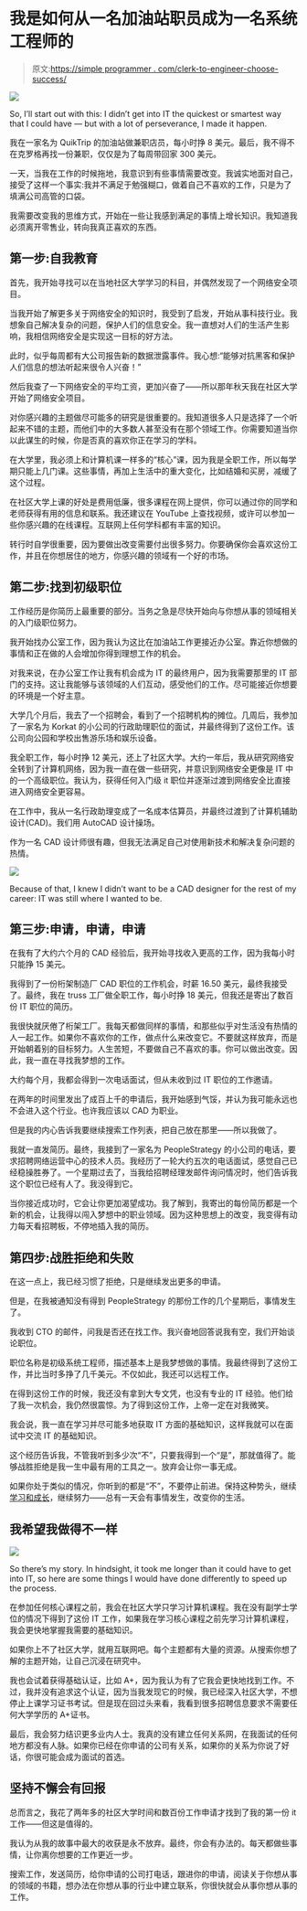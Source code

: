 # 我是如何从一名加油站职员成为一名系统工程师的

> 原文:[https://simple programmer . com/clerk-to-engineer-choose-success/](https://simpleprogrammer.com/clerk-to-engineer-choose-success/)

![](img/357be0803320b5772f76cfd1679c215e.png)

So, I’ll start out with this: I didn’t get into IT the quickest or smartest way that I could have — but with a lot of perseverance, I made it happen.

我在一家名为 QuikTrip 的加油站做兼职店员，每小时挣 8 美元。最后，我不得不在克罗格再找一份兼职，仅仅是为了每周带回家 300 美元。

一天，当我在工作的时候拖地，我意识到有些事情需要改变。我诚实地面对自己，接受了这样一个事实:我并不满足于勉强糊口，做着自己不喜欢的工作，只是为了填满公司高管的口袋。

我需要改变我的思维方式，开始在一些让我感到满足的事情上增长知识。我知道我必须离开零售业，转向我真正喜欢的东西。

## 第一步:自我教育

首先，我开始寻找可以在当地社区大学学习的科目，并偶然发现了一个网络安全项目。

当我开始了解更多关于网络安全的知识时，我受到了启发，开始从事科技行业。我想象自己解决复杂的问题，保护人们的信息安全。我一直想对人们的生活产生影响，我相信网络安全是实现这一目标的好方法。

此时，似乎每周都有大公司报告新的数据泄露事件。我心想:“能够对抗黑客和保护人们信息的想法听起来很令人兴奋！”

然后我查了一下网络安全的平均工资，更加兴奋了——所以那年秋天我在社区大学开始了网络安全项目。

对你感兴趣的主题做尽可能多的研究是很重要的。我知道很多人只是选择了一个听起来不错的主题，而他们中的大多数人甚至没有在那个领域工作。你需要知道当你以此谋生的时候，你是否真的喜欢你正在学习的学科。

在大学里，我必须上和计算机课一样多的“核心”课，因为我是全职工作，所以每学期只能上几门课。这些事情，再加上生活中的重大变化，比如结婚和买房，减缓了这个过程。

在社区大学上课的好处是费用低廉，很多课程在网上提供，你可以通过你的同学和老师获得有用的信息和联系。我还建议在 YouTube 上查找视频，或许可以参加一些你感兴趣的在线课程。互联网上任何学科都有丰富的知识。

转行时自学很重要，因为要做出改变需要付出很多努力。你要确保你会喜欢这份工作，并且在你想居住的地方，你感兴趣的领域有一个好的市场。

## 第二步:找到初级职位

工作经历是你简历上最重要的部分。当务之急是尽快开始向与你想从事的领域相关的入门级职位努力。

我开始找办公室工作，因为我认为这比在加油站工作更接近办公室。靠近你想做的事情和正在做的人会增加你得到理想工作的机会。

对我来说，在办公室工作让我有机会成为 IT 的最终用户，因为我需要那里的 IT 部门的支持。这让我能够与该领域的人们互动，感受他们的工作。尽可能接近你想要的环境是一个好主意。

大学几个月后，我去了一个招聘会，看到了一个招聘机构的摊位。几周后，我参加了一家名为 Korkat 的小公司的行政助理职位的面试，并最终得到了这份工作。该公司向公园和学校出售游乐场和娱乐设备。

我全职工作，每小时挣 12 美元，还上了社区大学。大约一年后，我从研究网络安全转到了计算机网络，因为我一直在做一些研究，并意识到网络安全更像是 IT 中的一个高级职位。我认为，获得任何入门级 it 职位并逐渐过渡到网络安全比直接进入网络安全更容易。

在工作中，我从一名行政助理变成了一名成本估算员，并最终过渡到了计算机辅助设计(CAD)。我们用 AutoCAD 设计操场。

作为一名 CAD 设计师很有趣，但我无法满足自己对使用新技术和解决复杂问题的热情。

![](img/1754f143640d1a3f8b329cbe228f091c.png)

Because of that, I knew I didn’t want to be a CAD designer for the rest of my career: IT was still where I wanted to be.

## 第三步:申请，申请，申请

在我有了大约六个月的 CAD 经验后，我开始寻找收入更高的工作，因为我每小时只能挣 15 美元。

我得到了一份桁架制造厂 CAD 职位的工作机会，时薪 16.50 美元，最终我接受了。最终，我在 truss 工厂做全职工作，每小时挣 18 美元，但我还是寄出了数百份 IT 职位的简历。

我很快就厌倦了桁架工厂。我每天都做同样的事情，和那些似乎对生活没有热情的人一起工作。如果你不喜欢你的工作，做点什么来改变它。不要就这样放弃，而是开始朝着别的目标努力。人生苦短，不要做自己不喜欢的事。你可以做出改变。因此，我一直在寻找我梦想的工作。

大约每个月，我都会得到一次电话面试，但从未收到过 IT 职位的工作邀请。

在两年的时间里发出了成百上千的申请后，我开始感到气馁，并认为我可能永远也不会进入这个行业。也许我应该以 CAD 为职业。

但是我的内心告诉我要继续搜索工作列表，把自己放在那里——所以我做了。

我就一直发简历。最终，我接到了一家名为 PeopleStrategy 的小公司的电话，要求招聘网络运营中心的技术人员。我经历了一轮大约五次的电话面试，感觉自己已经稳操胜券了。一个星期过去了，当我给招聘经理发邮件询问情况时，他们告诉我这个职位已经有人了。我没得到它。

当你接近成功时，它会让你更加渴望成功。我了解到，我寄出的每份简历都是一个新的机会，让我得以闯入梦想中的职业领域。因为这种思想上的改变，我变得有动力每天看招聘板，不停地插入我的简历。

## 第四步:战胜拒绝和失败

在这一点上，我已经习惯了拒绝，只是继续发出更多的申请。

但是，在我被通知没有得到 PeopleStrategy 的那份工作的几个星期后，事情发生了。

我收到 CTO 的邮件，问我是否还在找工作。我兴奋地回答说我有空，我们开始谈论职位。

职位名称是初级系统工程师，描述基本上是我梦想做的事情。我最终得到了这份工作，并比当时多挣了几千美元。不仅如此，我还可以远程工作。

在得到这份工作的时候，我还没有拿到大专文凭，也没有专业的 IT 经验。他们给了我一次机会，我仍然很震惊。为了得到这份工作，上帝一定在对我微笑。

我会说，我一直在学习并尽可能多地获取 IT 方面的基础知识，这样我就可以在面试中交流 IT 的基础知识。

这个经历告诉我，不管我听到多少次“不”，只要我得到一个“是”，那就值得了。能够战胜拒绝是我一生中最有用的工具之一。放弃会让你一事无成。

如果你处于类似的情况，你听到的都是“不”，不要停止前进。保持这种势头，继续[学习和成长](https://www.amazon.com/Start-Why-Leaders-Inspire-Everyone/dp/1591846447)，继续努力——总有一天会有事情发生，改变你的生活。

## 我希望我做得不一样

![](img/6affee4943a5b1e086a82a0c31d68e46.png)

So there’s my story. In hindsight, it took me longer than it could have to get into IT, so here are some things I would have done differently to speed up the process.

在参加任何核心课程之前，我会在社区大学只学习计算机课程。我在没有副学士学位的情况下得到了这份 IT 工作，如果我在学习核心课程之前先学习计算机课程，我会更快地掌握我需要的基础知识。

如果你上不了社区大学，就用互联网吧。每个主题都有大量的资源。从搜索你想了解的主题开始，让自己沉浸在研究中。

我也会试着获得基础认证，比如 A+，因为我认为有了它我会更快地找到工作。不过，我并没有追求这个认证，因为当我发现它的时候，我已经深入社区大学，不想停止上课学习证书考试。但是现在回过头来看，我看到很多招聘信息要求不需要任何大学学历的 A+证书。

最后，我会努力结识更多业内人士。我真的没有建立任何关系网，在我面试的任何地方都没有人脉。如果你已经在你申请的公司有关系，如果你的关系为你说了好话，你很可能会成为面试的首选。

## 坚持不懈会有回报

总而言之，我花了两年多的社区大学时间和数百份工作申请才找到了我的第一份 it 工作——但这是值得的。

我认为从我的故事中最大的收获是永不放弃。最终，你会有办法的。每天都做些事情，让你离你想要的工作更近一步。

搜索工作，发送简历，给你申请的公司打电话，跟进你的申请，阅读关于你想从事的领域的书籍，想办法在你想从事的行业中建立联系，你很快就会从事你想从事的工作。